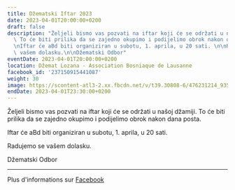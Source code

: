 ```yaml
---
title: Džematski Iftar 2023
date: 2023-04-01T20:00:00+0200
draft: false
description: "Željeli bismo vas pozvati na iftar koji će se održati u našoj džamiji.\
  \ To će biti prilika da se zajedno okupimo i podijelimo obrok nakon dana posta.\n\
  \nIftar će aBd biti organiziran u subotu, 1. aprila, u 20 sati. \n\nRadujemo se\
  \ vašem dolasku.\n\nDžematski Odbor"
eventDate: 2023-04-01T20:00:00+0200
location: Džemat Lozana - Association Bosniaque de Lausanne
facebook_id: '237150915441087'
weight: 30
image: https://scontent-atl3-2.xx.fbcdn.net/v/t39.30808-6/476231214_935500385377228_3500090740640109385_n.jpg?_nc_cat=101&ccb=1-7&_nc_sid=9e60e4&_nc_ohc=-zuAonbX5eMQ7kNvwGlToJ-&_nc_oc=AdnZRZMVF8UXwlnoCEiqPUQ25g5BCSsKDO3D5Vcxk88VMn7TilP1_BtIDiCT-ZBG7DQ&_nc_zt=23&_nc_ht=scontent-atl3-2.xx&edm=ABTKTjYEAAAA&_nc_gid=lnnG8UsCFLX2Go82YIKAcw&oh=00_AfNfuKpONiq-WvACU6wJjIKCqYbqFplbCBuBDczk0erD2g&oe=685D4EDA
endDate: 2023-04-01T23:30:00+0200
---
```


Željeli bismo vas pozvati na iftar koji će se održati u našoj džamiji. To će biti prilika da se zajedno okupimo i podijelimo obrok nakon dana posta.

Iftar će aBd biti organiziran u subotu, 1. aprila, u 20 sati. 

Radujemo se vašem dolasku.

Džematski Odbor

---

Plus d'informations sur [Facebook](https://facebook.com/events/237150915441087)